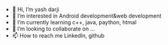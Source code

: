 - 👋 Hi, I’m yash darji
- 👀 I’m interested in Android development&web development
- 🌱 I’m currently learning c++, java, paython, htmal
- 💞️ I’m looking to collaborate on ...
- 📫 How to reach me LinkedIn, github

<!---
yash darji is a ✨ special ✨ repository because its `README.md` (this file) appears on your GitHub profile.
You can click the Preview link to take a look at your changes.
--->
